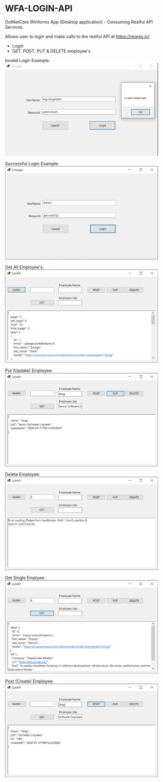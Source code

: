 # WFA-LOGIN-API
DotNetCore Winforms App (Desktop application) - Consuming Restful API Services. 

Allows user to login and make calls to the restful API at https://reqres.in/

- Login
- GET, POST, PUT & DELETE employee's

Invalid Login Example:
![](invalidUser.png)

Successful Login Example:
![](login.png)

Get All Employee's:
![](getall.png)

Put (Update) Employee:
![](put.png)

Delete Employee:
![](delete.png)

Get Single Emplyee:
![](get1.png)

Post (Create) Employee:
![](postjsondata.png)
